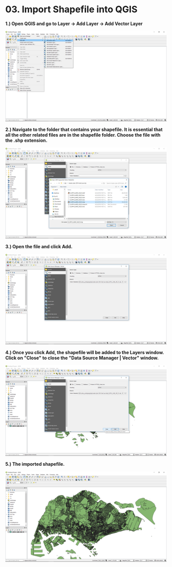 # 03. Import Shapefile into QGIS

**1.\) Open QGIS and go to Layer -&gt; Add Layer -&gt; Add Vector Layer**

![](../.gitbook/assets/image%20%2895%29.png)

**2.\) Navigate to the folder that contains your shapefile. It is essential that all the other related files are in the shapefile folder. Choose the file with the .shp extension.**

![](../.gitbook/assets/image%20%28140%29.png)

**3.\) Open the file and click Add.**

![](../.gitbook/assets/image%20%28130%29.png)

**4.\) Once you click Add, the shapefile will be added to the Layers window. Click on "Close" to close the "Data Source Manager \| Vector" window.**

![](../.gitbook/assets/image%20%28126%29.png)

**5.\) The imported shapefile.**

![](../.gitbook/assets/image%20%28132%29.png)



